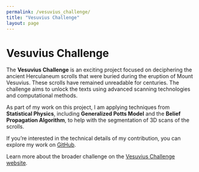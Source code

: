 ```yaml
---
permalink: /vesuvius_challenge/
title: "Vesuvius Challenge"
layout: page
---
```


# Vesuvius Challenge

The **Vesuvius Challenge** is an exciting project focused on deciphering the ancient Herculaneum scrolls that were buried during the eruption of Mount Vesuvius. These scrolls have remained unreadable for centuries. The challenge aims to unlock the texts using advanced scanning technologies and computational methods.

As part of my work on this project, I am applying techniques from **Statistical Physics**, including **Generalized Potts Model** and the **Belief Propagation Algorithm**, to help with the segmentation of 3D scans of the scrolls. 

If you’re interested in the technical details of my contribution, you can explore my work on [GitHub](https://github.com/francescomori/ThaumatoAnakalyptor/tree/main/ThaumatoAnakalyptor/BP_node_deactivation).

Learn more about the broader challenge on the [Vesuvius Challenge website](https://scrollprize.org).